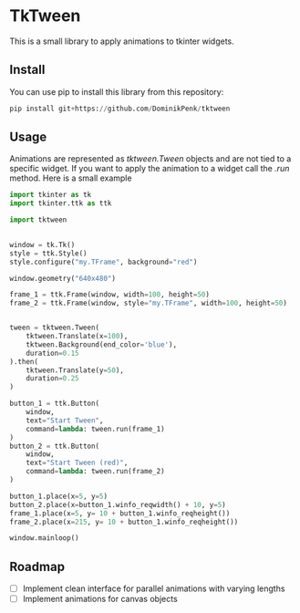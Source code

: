 # TkTween

This is a small library to apply animations to tkinter widgets.

## Install

You can use pip to install this library from this repository:

```python
pip install git+https://github.com/DominikPenk/tktween
```

## Usage

Animations are represented as *tktween.Tween* objects and are not tied to a specific widget.
If you want to apply the animation to a widget call the *.run* method.
Here is a small example

```python
import tkinter as tk
import tkinter.ttk as ttk

import tktween
        

window = tk.Tk()
style = ttk.Style()
style.configure("my.TFrame", background="red")

window.geometry("640x480")

frame_1 = ttk.Frame(window, width=100, height=50)
frame_2 = ttk.Frame(window, style="my.TFrame", width=100, height=50)


tween = tktween.Tween(
    tktween.Translate(x=100),
    tktween.Background(end_color='blue'),
    duration=0.15
).then(
    tktween.Translate(y=50),
    duration=0.25
)

button_1 = ttk.Button(
    window,
    text="Start Tween",
    command=lambda: tween.run(frame_1)
)
button_2 = ttk.Button(
    window,
    text="Start Tween (red)",
    command=lambda: tween.run(frame_2)
)

button_1.place(x=5, y=5)
button_2.place(x=button_1.winfo_reqwidth() + 10, y=5)
frame_1.place(x=5, y= 10 + button_1.winfo_reqheight())
frame_2.place(x=215, y= 10 + button_1.winfo_reqheight())

window.mainloop()
```


## Roadmap

- [ ] Implement clean interface for parallel animations with varying lengths
- [ ] Implement animations for canvas objects